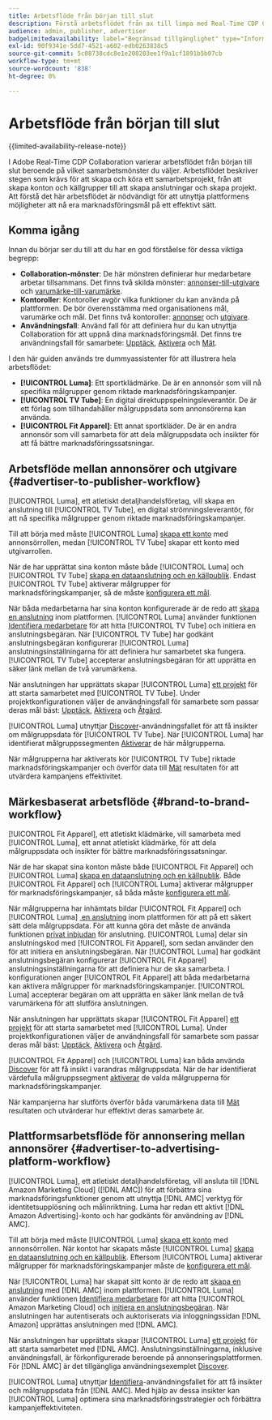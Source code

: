 ```yaml
---
title: Arbetsflöde från början till slut
description: Förstå arbetsflödet från ax till limpa med Real-Time CDP Collaboration baserat på ditt samarbetsmönster.
audience: admin, publisher, advertiser
badgelimitedavailability: label="Begränsad tillgänglighet" type="Informative" url="https://helpx.adobe.com/se/legal/product-descriptions/real-time-customer-data-platform-collaboration.html newtab=true"
exl-id: 90f9341e-5dd7-4521-a602-edb0263838c5
source-git-commit: 5c08738cdc8e1e208203ee1f9a1cf1891b5b07cb
workflow-type: tm+mt
source-wordcount: '838'
ht-degree: 0%

---
```


# Arbetsflöde från början till slut

{{limited-availability-release-note}}

I Adobe Real-Time CDP Collaboration varierar arbetsflödet från början till slut beroende på vilket samarbetsmönster du väljer. Arbetsflödet beskriver stegen som krävs för att skapa och köra ett samarbetsprojekt, från att skapa konton och källgrupper till att skapa anslutningar och skapa projekt. Att förstå det här arbetsflödet är nödvändigt för att utnyttja plattformens möjligheter att nå era marknadsföringsmål på ett effektivt sätt.

## Komma igång

Innan du börjar ser du till att du har en god förståelse för dessa viktiga begrepp:

- **Collaboration-mönster**: De här mönstren definierar hur medarbetare arbetar tillsammans. Det finns två skilda mönster: [annonser-till-utgivare](./collaboration-patterns.md#advertiser-to-publisher) och [varumärke-till-varumärke](./collaboration-patterns.md#brand-to-brand).
- **Kontoroller**: Kontoroller avgör vilka funktioner du kan använda på plattformen. De bör överensstämma med organisationens mål, varumärke och mål. Det finns två kontoroller: [annonser](./roles.md#advertiser) och [utgivare](./roles.md#publisher).
- **Användningsfall**: Använd fall för att definiera hur du kan utnyttja Collaboration för att uppnå dina marknadsföringsmål. Det finns tre användningsfall för samarbete: [Upptäck](./use-cases.md#discover), [Aktivera](./use-cases.md#activate) och [Mät](./use-cases.md#measure).

I den här guiden används tre dummyassistenter för att illustrera hela arbetsflödet:

- **[!UICONTROL Luma]**: Ett sportklädmärke. De är en annonsör som vill nå specifika målgrupper genom riktade marknadsföringskampanjer.
- **[!UICONTROL TV Tube]**: En digital direktuppspelningsleverantör. De är ett förlag som tillhandahåller målgruppsdata som annonsörerna kan använda.
- **[!UICONTROL Fit Apparel]**: Ett annat sportkläder. De är en andra annonsör som vill samarbeta för att dela målgruppsdata och insikter för att få bättre marknadsföringssatsningar.

## Arbetsflöde mellan annonsörer och utgivare {#advertiser-to-publisher-workflow}

[!UICONTROL Luma], ett atletiskt detaljhandelsföretag, vill skapa en anslutning till [!UICONTROL TV Tube], en digital strömningsleverantör, för att nå specifika målgrupper genom riktade marknadsföringskampanjer.

Till att börja med måste [!UICONTROL Luma] [skapa ett konto](../setup/onboard-account.md) med annonsörrollen, medan [!UICONTROL TV Tube] skapar ett konto med utgivarrollen.

När de har upprättat sina konton måste både [!UICONTROL Luma] och [!UICONTROL TV Tube] [skapa en dataanslutning och en källpublik](../setup/onboard-audiences.md). Endast [!UICONTROL TV Tube] aktiverar målgrupper för marknadsföringskampanjer, så de måste [konfigurera ett mål](../setup/manage-destinations.md).

När båda medarbetarna har sina konton konfigurerade är de redo att [skapa en anslutning](../connect/establishing-connections.md) inom plattformen. [!UICONTROL Luma] använder funktionen [Identifiera medarbetare](../connect/discover-collaborators.md) för att hitta [!UICONTROL TV Tube] och initiera en anslutningsbegäran. När [!UICONTROL TV Tube] har godkänt anslutningsbegäran konfigurerar [!UICONTROL Luma] anslutningsinställningarna för att definiera hur samarbetet ska fungera. [!UICONTROL TV Tube] accepterar anslutningsbegäran för att upprätta en säker länk mellan de två varumärkena.

När anslutningen har upprättats skapar [!UICONTROL Luma] [ett projekt](../collaborate/manage-projects.md) för att starta samarbetet med [!UICONTROL TV Tube]. Under projektkonfigurationen väljer de användningsfall för samarbete som passar deras mål bäst: [Upptäck](../collaborate/discover.md), [Aktivera](../collaborate/activate.md) och [Åtgärd](../collaborate/measure.md).

[!UICONTROL Luma] utnyttjar [Discover](../collaborate/discover.md)-användningsfallet för att få insikter om målgruppsdata för [!UICONTROL TV Tube]. När [!UICONTROL Luma] har identifierat målgruppssegmenten [Aktiverar](../collaborate/activate.md) de här målgrupperna.

När målgrupperna har aktiverats kör [!UICONTROL TV Tube] riktade marknadsföringskampanjer och överför data till [Mät](../collaborate/measure.md) resultaten för att utvärdera kampanjens effektivitet.

## Märkesbaserat arbetsflöde {#brand-to-brand-workflow}

[!UICONTROL Fit Apparel], ett atletiskt klädmärke, vill samarbeta med [!UICONTROL Luma], ett annat atletiskt klädmärke, för att dela målgruppsdata och insikter för bättre marknadsföringssatsningar.

När de har skapat sina konton måste både [!UICONTROL Fit Apparel] och [!UICONTROL Luma] [skapa en dataanslutning och en källpublik](../setup/onboard-audiences.md). Både [!UICONTROL Fit Apparel] och [!UICONTROL Luma] aktiverar målgrupper för marknadsföringskampanjer, så båda måste [konfigurera ett mål](../setup/manage-destinations.md).

När målgrupperna har inhämtats bildar [!UICONTROL Fit Apparel] och [!UICONTROL Luma] [&#x200B; en anslutning](../connect/establishing-connections.md) inom plattformen för att på ett säkert sätt dela målgruppsdata. För att kunna göra det måste de använda funktionen [privat inbjudan](../connect/establishing-connections.md#private-connection-invite) för anslutning. [!UICONTROL Luma] delar sin anslutningskod med [!UICONTROL Fit Apparel], som sedan använder den för att initiera en anslutningsbegäran. När [!UICONTROL Luma] har godkänt anslutningsbegäran konfigurerar [!UICONTROL Fit Apparel] anslutningsinställningarna för att definiera hur de ska samarbeta. I konfigurationen anger [!UICONTROL Fit Apparel] att båda medarbetarna kan aktivera målgrupper för marknadsföringskampanjer. [!UICONTROL Luma] accepterar begäran om att upprätta en säker länk mellan de två varumärkena för att slutföra anslutningen.

När anslutningen har upprättats skapar [!UICONTROL Fit Apparel] [ett projekt](../collaborate/manage-projects.md) för att starta samarbetet med [!UICONTROL Luma]. Under projektkonfigurationen väljer de användningsfall för samarbete som passar deras mål bäst: [Upptäck](../collaborate/discover.md), [Aktivera](../collaborate/activate.md) och [Åtgärd](../collaborate/measure.md).

[!UICONTROL Fit Apparel] och [!UICONTROL Luma] kan båda använda [Discover](../collaborate/discover.md) för att få insikt i varandras målgruppsdata. När de har identifierat värdefulla målgruppssegment [aktiverar](../collaborate/activate.md) de valda målgrupperna för marknadsföringskampanjer.

När kampanjerna har slutförts överför båda varumärkena data till [Mät](../collaborate/measure.md) resultaten och utvärderar hur effektivt deras samarbete är.

## Plattformsarbetsflöde för annonsering mellan annonsörer {#advertiser-to-advertising-platform-workflow}

[!UICONTROL Luma], ett atletiskt detaljhandelsföretag, vill ansluta till [!DNL Amazon Marketing Cloud] ([!DNL AMC]) för att förbättra sina marknadsföringsfunktioner genom att utnyttja [!DNL AMC] verktyg för identitetsupplösning och målinriktning. Luma har redan ett aktivt [!DNL Amazon Advertising]-konto och har godkänts för användning av [!DNL AMC].

Till att börja med måste [!UICONTROL Luma] [skapa ett konto](../setup/onboard-account.md) med annonsörrollen. När kontot har skapats måste [!UICONTROL Luma] [skapa en dataanslutning och en källpublik](../setup/onboard-audiences.md). Eftersom [!UICONTROL Luma] aktiverar målgrupper för marknadsföringskampanjer måste de [konfigurera ett mål](../setup/manage-destinations.md).

När [!UICONTROL Luma] har skapat sitt konto är de redo att [skapa en anslutning](../connect/establishing-connections.md) med [!DNL AMC] inom plattformen. [!UICONTROL Luma] använder funktionen [Identifiera medarbetare](../connect/discover-collaborators.md) för att hitta [!UICONTROL Amazon Marketing Cloud] och [initiera en anslutningsbegäran](../connect/advertising-platforms/amc.md). När anslutningen har autentiserats och auktoriserats via inloggningssidan [!DNL Amazon] upprättas anslutningen med [!DNL AMC].

När anslutningen har upprättats skapar [!UICONTROL Luma] [ett projekt](../collaborate/manage-projects.md) för att starta samarbetet med [!DNL AMC]. Anslutningsinställningarna, inklusive användningsfall, är förkonfigurerade beroende på annonseringsplattformen. För [!DNL AMC] är det tillgängliga användningsexemplet [Discover](../collaborate/advertising-platforms/amc.md#discover).

[!UICONTROL Luma] utnyttjar [Identifiera](../collaborate/advertising-platforms/amc.md#discover)-användningsfallet för att få insikter och målgruppsdata från [!DNL AMC]. Med hjälp av dessa insikter kan [!UICONTROL Luma] optimera sina marknadsföringsstrategier och förbättra kampanjeffektiviteten.

